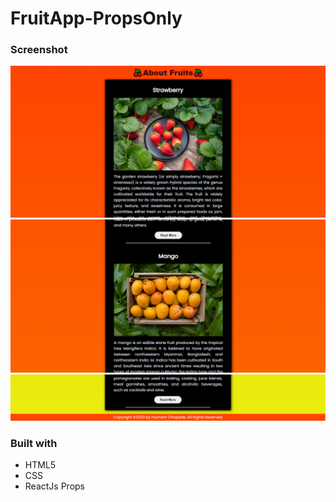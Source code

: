# FruitApp-PropsOnly
### Screenshot

![view1](https://github.com/PoonamChopade99/FruitApp-PropsOnly/blob/master/src/assests/1.PNG)
![view2](https://github.com/PoonamChopade99/FruitApp-PropsOnly/blob/master/src/assests/2.PNG)
![view3](https://github.com/PoonamChopade99/FruitApp-PropsOnly/blob/master/src/assests/3.PNG)

### Built with

- HTML5 
- CSS 
- ReactJs Props
